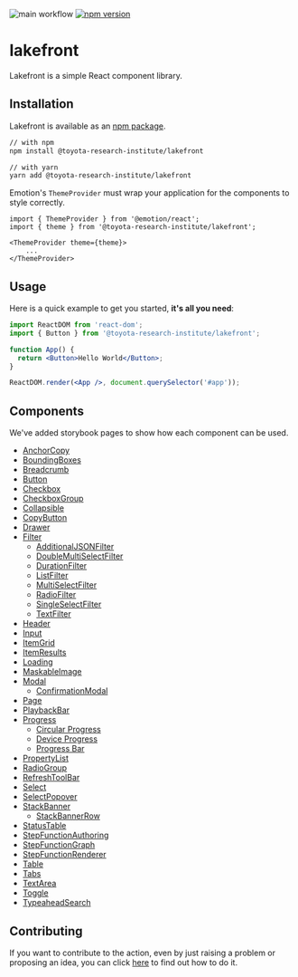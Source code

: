 ![main workflow](https://github.com/ToyotaResearchInstitute/lakefront/actions/workflows/main.yml/badge.svg)
[![npm version](https://badge.fury.io/js/%40toyota-research-institute%2Flakefront.svg)](https://badge.fury.io/js/%40toyota-research-institute%2Flakefront)

# lakefront
Lakefront is a simple React component library.

## Installation

Lakefront is available as an [npm package](https://www.npmjs.com/package/@toyota-research-institute/lakefront).

```sh
// with npm
npm install @toyota-research-institute/lakefront

// with yarn
yarn add @toyota-research-institute/lakefront
```

Emotion's `ThemeProvider` must wrap your application for the components to style correctly.
```
import { ThemeProvider } from '@emotion/react';
import { theme } from '@toyota-research-institute/lakefront';

<ThemeProvider theme={theme}>
    ...
</ThemeProvider>
```

## Usage

Here is a quick example to get you started, **it's all you need**:

```jsx
import ReactDOM from 'react-dom';
import { Button } from '@toyota-research-institute/lakefront';

function App() {
  return <Button>Hello World</Button>;
}

ReactDOM.render(<App />, document.querySelector('#app'));
```

## Components
We've added storybook pages to show how each component can be used.
* [AnchorCopy](https://toyotaresearchinstitute.github.io/lakefront/?path=/docs/lakefront-anchorcopy--anchor-copy)
* [BoundingBoxes](https://toyotaresearchinstitute.github.io/lakefront/?path=/docs/lakefront-boundingboxes--bounding-boxes)
* [Breadcrumb](https://toyotaresearchinstitute.github.io/lakefront/?path=/docs/lakefront-breadcrumb--breadcrumb)
* [Button](https://toyotaresearchinstitute.github.io/lakefront/?path=/docs/lakefront-button--all-buttons)
* [Checkbox](https://toyotaresearchinstitute.github.io/lakefront/?path=/docs/lakefront-checkbox--checkbox)
* [CheckboxGroup](https://toyotaresearchinstitute.github.io/lakefront/?path=/docs/lakefront-checkboxgroup--checkbox-group)
* [Collapsible](https://toyotaresearchinstitute.github.io/lakefront/?path=/docs/lakefront-collapsible--collapsible)
* [CopyButton](https://toyotaresearchinstitute.github.io/lakefront/?path=/docs/lakefront-copybutton--copy-button)
* [Drawer](https://toyotaresearchinstitute.github.io/lakefront/?path=/docs/lakefront-drawer--drawer)
* [Filter](https://toyotaresearchinstitute.github.io/lakefront/?path=/docs/lakefront-filter-allfilters--no-filter-bar)
  * [AdditionalJSONFilter](https://toyotaresearchinstitute.github.io/lakefront/?path=/docs/lakefront-filter-additionaljsonfilter--additional-json-filter)
  * [DoubleMultiSelectFilter](https://toyotaresearchinstitute.github.io/lakefront/?path=/docs/lakefront-filter-doublemultiselectfilter--double-multi-select-filter)
  * [DurationFilter](https://toyotaresearchinstitute.github.io/lakefront/?path=/docs/lakefront-filter-durationfilter--duration-filter)
  * [ListFilter](https://toyotaresearchinstitute.github.io/lakefront/?path=/docs/lakefront-filter-listfilter--list-filter)
  * [MultiSelectFilter](https://toyotaresearchinstitute.github.io/lakefront/?path=/docs/lakefront-filter-multiselectfilter--multi-select-filter)
  * [RadioFilter](https://toyotaresearchinstitute.github.io/lakefront/?path=/docs/lakefront-filter-radiofilter--radio-filter)
  * [SingleSelectFilter](https://toyotaresearchinstitute.github.io/lakefront/?path=/docs/lakefront-filter-singleselectfilter--single-select-filter)
  * [TextFilter](https://toyotaresearchinstitute.github.io/lakefront/?path=/docs/lakefront-filter-textfilter--text-filter)
* [Header](https://toyotaresearchinstitute.github.io/lakefront/?path=/docs/lakefront-header--header)
* [Input](https://toyotaresearchinstitute.github.io/lakefront/?path=/docs/lakefront-input--placeholder)
* [ItemGrid](https://toyotaresearchinstitute.github.io/lakefront/?path=/docs/lakefront-itemgrid--item-grid)
* [ItemResults](https://toyotaresearchinstitute.github.io/lakefront/?path=/docs/lakefront-itemresults--item-results)
* [Loading](https://toyotaresearchinstitute.github.io/lakefront/?path=/docs/lakefront-loading--loading)
* [MaskableImage](https://toyotaresearchinstitute.github.io/lakefront/?path=/docs/lakefront-maskableimage--maskable-image)
* [Modal](https://toyotaresearchinstitute.github.io/lakefront/?path=/docs/lakefront-modal--simple-modal)
  * [ConfirmationModal](https://toyotaresearchinstitute.github.io/lakefront/?path=/docs/lakefront-modal-confirmationmodal--basic-confirm)
* [Page](https://toyotaresearchinstitute.github.io/lakefront/?path=/docs/lakefront-page--page)
* [PlaybackBar](https://toyotaresearchinstitute.github.io/lakefront/?path=/docs/lakefront-playbackbar--playback-bar)
* [Progress](https://toyotaresearchinstitute.github.io/lakefront/?path=/docs/lakefront-progress-progressbar--progress-bar)
   * [Circular Progress](https://toyotaresearchinstitute.github.io/lakefront/?path=/docs/lakefront-progress-circularprogress--circular-progress)
   * [Device Progress](https://toyotaresearchinstitute.github.io/lakefront/?path=/docs/lakefront-progress-deviceprogress--device-progress-bar)
   * [Progress Bar](https://toyotaresearchinstitute.github.io/lakefront/?path=/docs/lakefront-progress-progressbar--progress-bar)
* [PropertyList](https://toyotaresearchinstitute.github.io/lakefront/?path=/docs/lakefront-propertylist--property-list)
* [RadioGroup](https://toyotaresearchinstitute.github.io/lakefront/?path=/docs/lakefront-radiogroup--standard-radio-group)
* [RefreshToolBar](https://toyotaresearchinstitute.github.io/lakefront/?path=/docs/lakefront-refreshtoolbar--refresh-toolbar)
* [Select](https://toyotaresearchinstitute.github.io/lakefront/?path=/docs/lakefront-select--select)
* [SelectPopover](https://toyotaresearchinstitute.github.io/lakefront/?path=/docs/lakefront-selectpopover--popover)
* [StackBanner](https://toyotaresearchinstitute.github.io/lakefront/?path=/docs/lakefront-stack-banner--stack-banner)
  * [StackBannerRow](https://toyotaresearchinstitute.github.io/lakefront/?path=/docs/lakefront-stack-banner-stack-banner-row--error)
* [StatusTable](https://toyotaresearchinstitute.github.io/lakefront/?path=/docs/lakefront-statustable--status-table)
* [StepFunctionAuthoring](https://toyotaresearchinstitute.github.io/lakefront/?path=/docs/lakefront-stepfunctionauthoring--new-step-function)
* [StepFunctionGraph](https://toyotaresearchinstitute.github.io/lakefront/?path=/docs/lakefront-stepfunctiongraph--simple-graph)
* [StepFunctionRenderer](https://toyotaresearchinstitute.github.io/lakefront/?path=/docs/lakefront-stepfunctionrenderer--step-function-renderer)
* [Table](https://toyotaresearchinstitute.github.io/lakefront?path=/docs/lakefront-table--table)
* [Tabs](https://toyotaresearchinstitute.github.io/lakefront?path=/docs/lakefront-tabs--tabs)
* [TextArea](https://toyotaresearchinstitute.github.io/lakefront/?path=/docs/lakefront-textarea--placeholder)
* [Toggle](https://toyotaresearchinstitute.github.io/lakefront/?path=/docs/lakefront-toggle--toggle)
* [TypeaheadSearch](https://toyotaresearchinstitute.github.io/lakefront/?path=/docs/lakefront-typeaheadsearch--search-bottom-start)


## Contributing
If you want to contribute to the action, even by just raising a problem or proposing an idea, you can click [here](CONTRIBUTING.md) to find out how to do it.

